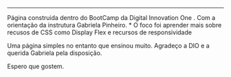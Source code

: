 ---------------
Página construida dentro do BootCamp da Digital Innovation One . Com a orientação da instrutura Gabriela Pinheiro. * O foco foi aprender mais sobre recusos de CSS como Display Flex e recursos de responsividade

Uma página simples no entanto que ensinou muito. Agradeço a DIO e a querida Gabriela pela disposição.

Espero que gostem.
